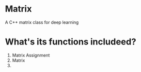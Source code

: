 # Matrix
A C++ matrix class for deep learning

# What's its functions includeed?
1. Matrix Assignment
2. Matrix
3. 
